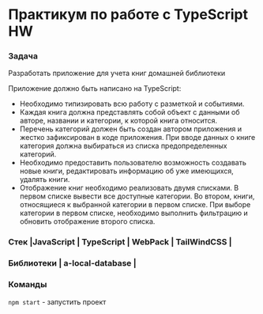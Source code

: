 # Практикум по работе с TypeScript HW

### Задача

Разработать приложение для учета книг домашней библиотеки

  Приложение должно быть написано на TypeScript:
- Необходимо типизировать всю работу с разметкой и событиями.
- Каждая книга должна представлять собой объект с данными об авторе, названии и категории, к которой книга относится.
- Перечень категорий должен быть создан автором приложения и жестко зафиксирован в коде приложения. При вводе данных о книге категория должна выбираться из списка предопределенных категорий.
- Необходимо предоставить пользователю возможность создавать новые книги, редактировать информацию об уже имеющихся, удалять книги.
- Отображение книг необходимо реализовать двумя списками. В первом списке вывести все доступные категории. Во втором, книги, относящиеся к выбранной категории в первом списке. При выборе категории в первом списке, необходимо выполнить фильтрацию и обновить отображение второго списка.

### Стек |JavaScript | TypeScript | WebPack | TailWindCSS |

### Библиотеки | a-local-database |

### Команды

`npm start` - запустить проект
